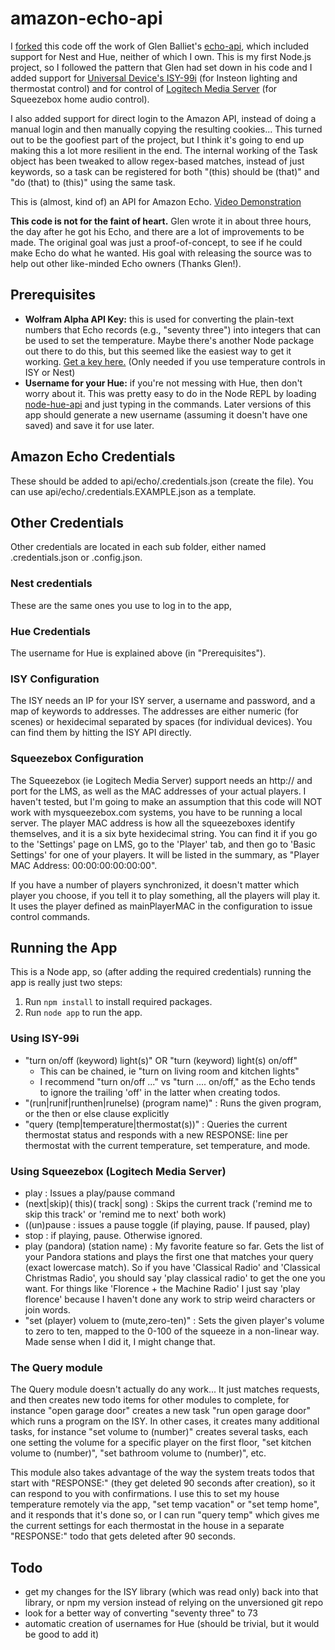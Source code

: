 # amazon-echo-api

I [forked][github-jpelzer] this code off the work of Glen Balliet's [echo-api][github-source], which included support 
for Nest and Hue, neither of which I own. This is my first Node.js project, so I followed the pattern that Glen had set 
down in his code and I added support for [Universal Device's ISY-99i][isy99i] (for Insteon lighting and thermostat 
control) and for control of [Logitech Media Server][lms] (for Squeezebox home audio control).

I also added support for direct login to the Amazon API, instead of doing a manual login and then manually copying the
resulting cookies... This turned out to be the goofiest part of the project, but I think it's going to end up making
this a lot more resilient in the end. The internal working of the Task object has been tweaked to allow regex-based 
matches, instead of just keywords, so a task can be registered for both "(this) should be (that)" and "do (that) to 
(this)" using the same task. 

This is (almost, kind of) an API for Amazon Echo. [Video Demonstration][youtube]

**This code is not for the faint of heart.** Glen wrote it in about three
hours, the day after he got his Echo, and there are a lot of
improvements to be made. The original goal was just a
proof-of-concept, to see if he could make Echo do what he wanted. His
goal with releasing the source was to help out other like-minded Echo
owners (Thanks Glen!).

## Prerequisites

- **Wolfram Alpha API Key:** this is used for converting the
  plain-text numbers that Echo records (e.g., "seventy three") into
  integers that can be used to set the temperature. Maybe there's
  another Node package out there to do this, but this seemed like the
  easiest way to get it working. [Get a key here.][wolfram] (Only needed
  if you use temperature controls in ISY or Nest)
- **Username for your Hue:** if you're not messing with Hue, then
  don't worry about it. This was pretty easy to do in the Node REPL by
  loading [node-hue-api][hue-api] and just typing in the
  commands. Later versions of this app should generate a new username
  (assuming it doesn't have one saved) and save it for use later.

## Amazon Echo Credentials

These should be added to api/echo/.credentials.json (create the file). You can use api/echo/.credentials.EXAMPLE.json as
a template.

## Other Credentials

Other credentials are located in each sub folder, either named .credentials.json or .config.json. 

### Nest credentials 
These are the same ones you use to log in to the app, 

### Hue Credentials 
The username for Hue is explained above (in "Prerequisites").

### ISY Configuration
The ISY needs an IP for your ISY server, a username and password, and a map of keywords to addresses. The addresses are 
either numeric (for scenes) or hexidecimal separated by spaces (for individual devices). You can find them by hitting 
the ISY API directly. 

### Squeezebox Configuration
The Squeezebox (ie Logitech Media Server) support needs an http://<ip> and port for the LMS, as well as the MAC addresses
of your actual players. I haven't tested, but I'm going to make an assumption that this code will NOT work with
mysqueezebox.com systems, you have to be running a local server. The player MAC address is how all the squeezeboxes 
identify themselves, and it is a six byte hexidecimal string. You can find it if you go to the 'Settings' page on LMS, 
go to the 'Player' tab, and then go to 'Basic Settings' for one of your players. It will be listed in the summary, as 
"Player MAC Address: 00:00:00:00:00:00". 

If you have a number of players synchronized, it doesn't matter which player you choose, if you tell it to play something,
all the players will play it. It uses the player defined as mainPlayerMAC in the configuration to issue control commands.

## Running the App

This is a Node app, so (after adding the required credentials) running
the app is really just two steps:

1. Run `npm install` to install required packages.
1. Run `node app` to run the app.

### Using ISY-99i
* "turn on/off (keyword) light(s)" OR "turn (keyword) light(s) on/off"
  * This can be chained, ie "turn on living room and kitchen lights"
  * I recommend "turn on/off ..." vs "turn .... on/off," as the Echo tends to ignore the trailing 'off' in the latter when creating todos.
* "(run|runif|runthen|runelse) (program name)" : Runs the given program, or the then or else clause explicitly
* "query (temp|temperature|thermostat(s))" : Queries the current thermostat status and responds with a new RESPONSE: line per
thermostat with the current temperature, set temperature, and mode.

### Using Squeezebox (Logitech Media Server)
* play : Issues a play/pause command
* (next|skip)( this)( track| song) : Skips the current track ('remind me to skip this track' or 'remind me to next' both work)
* ((un)pause : issues a pause toggle (if playing, pause. If paused, play)
* stop : if playing, pause. Otherwise ignored.
* play (pandora) (station name) : My favorite feature so far. Gets the list of your Pandora stations and plays the first 
one that matches your query (exact lowercase match). So if you have 'Classical Radio' and 'Classical Christmas Radio', you 
should say 'play classical radio' to get the one you want. For things like 'Florence + the Machine Radio' I just say 
'play florence' because I haven't done any work to strip weird characters or join words.
* "set (player) voluem to (mute,zero-ten)" : Sets the given player's volume to zero to ten, mapped to the 0-100 of the 
squeeze in a non-linear way. Made sense when I did it, I might change that.

### The Query module
The Query module doesn't actually do any work... It just matches requests, and then creates new todo items for other modules
to complete, for instance "open garage door" creates a new task "run open garage door" which runs a program on the ISY. In 
other cases, it creates many additional tasks, for instance "set volume to (number)" creates several tasks, each one setting
the volume for a specific player on the first floor, "set kitchen volume to (number)", "set bathroom volume to (number)", etc.

This module also takes advantage of the way the system treats todos that start with "RESPONSE:" (they get deleted 90 seconds
after creation), so it can respond to you with confirmations. I use this to set my house temperature remotely via the app,
"set temp vacation" or "set temp home", and it responds that it's done so, or I can run "query temp" which gives me the 
current settings for each thermostat in the house in a separate "RESPONSE:" todo that gets deleted after 90 seconds.

## Todo

- get my changes for the ISY library (which was read only) back into that library, or npm my version instead of relying
on the unversioned git repo
- look for a better way of converting "seventy three" to 73
- automatic creation of usernames for Hue (should be trivial, but it
  would be good to add it)

[wolfram]: https://developer.wolframalpha.com/portal/apisignup.html
[hue-api]: https://github.com/peter-murray/node-hue-api
[youtube]: https://www.youtube.com/watch?v=0I3E-auy8JA
[github-source]: https://github.com/ghballiet/echo-api
[github-jpelzer]: https://github.com/jpelzer/echo-api
[isy99i]: https://www.universal-devices.com/residential/isy-99i/
[lms]: http://en.wikipedia.org/wiki/Logitech_Media_Server
